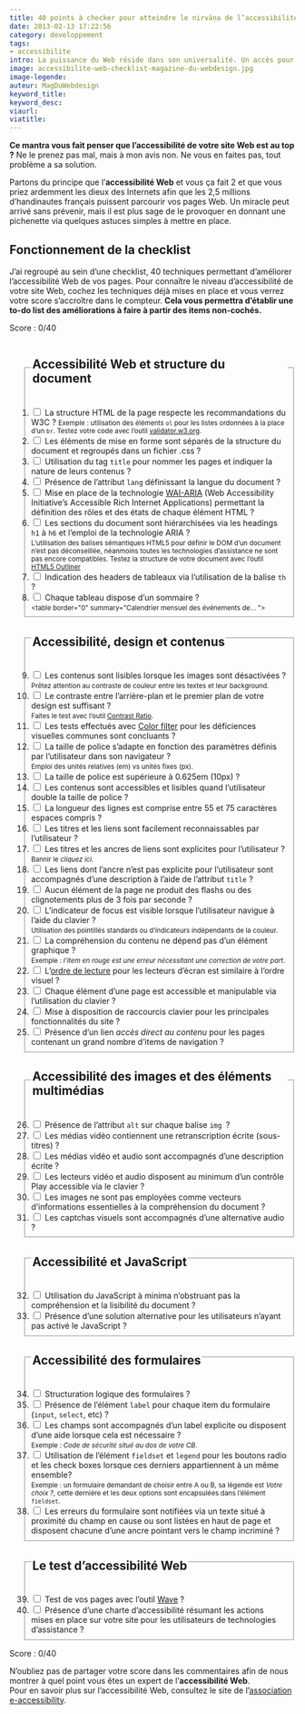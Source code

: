 ```yaml
---
title: 40 points à checker pour atteindre le nirvāṇa de l’accessibilité Web
date: 2013-02-13 17:22:56
category: developpement
tags:
- accessibilite
intro: La puissance du Web réside dans son universalité. Un accès pour tous, quelle que soit la déficience est un aspect essentiel — Tim Berners-Lee.
image: accessibilite-web-checklist-magazine-du-webdesign.jpg
image-legende:
auteur: MagDuWebdesign
keyword_title:
keyword_desc:
viaurl:
viatitle:
---
```


<p><strong>Ce mantra vous fait penser que l’accessibilité de votre site Web est au top ?</strong> Ne le prenez pas mal, mais à mon avis non. Ne vous en faites pas, tout problème a sa solution.</p>
<p>Partons du principe que l’<strong>accessibilité Web</strong> et vous ça fait 2 et que vous priez ardemment les dieux des Internets afin que les 2,5 millions d’handinautes français puissent parcourir vos pages Web. Un miracle peut arrivé sans prévenir, mais il est plus sage de le provoquer en donnant une pichenette via quelques astuces simples à mettre en place.</p>
<h2>Fonctionnement de la checklist</h2>
<p>J’ai regroupé au sein d’une checklist, 40 techniques permettant d’améliorer l’accessibilité Web de vos pages. Pour connaître le niveau d’accessibilité de votre site Web, cochez les techniques déjà mises en place et vous verrez votre score s’accroître dans le compteur. <strong>Cela vous permettra d’établir une to-do list des améliorations à faire à partir des items non-cochés.</strong></p>
<p class="total">Score : 0/40</p><form>
<ol>
<fieldset>
<legend style="margin-bottom: 1em;">
<h2>Accessibilité Web et structure du document</h2>
</legend>
<li><label><input type="checkbox" name="condgen" value="OK">&nbsp;La structure HTML de la page respecte les recommandations du W3C ? </label> <small>Exemple : utilisation des éléments <code>ol</code> pour les listes ordonnées à la place d’un <code>br</code>. Testez votre code avec l’outil <a href="http://validator.w3.org/" target="_blank">validator.w3.org</a>.</small></li>
<li><label><input type="checkbox" name="condgen" value="OK"> Les éléments de mise en forme sont séparés de la structure du document et regroupés dans un fichier .css ?</label></li>
<li><label><input type="checkbox" name="condgen" value="OK"> Utilisation du tag <code>title</code> pour nommer les pages et indiquer la nature de leurs contenus ?</label></li>
<li><label><input type="checkbox" name="condgen" value="OK"> Présence de l’attribut <code>lang</code> définissant la langue du document ?</label></li>
<li><label><input type="checkbox" name="condgen" value="OK"> Mise en place de la technologie <a href="http://www.w3.org/TR/wai-aria/" title="www.w3.org/TR/wai-aria" target="_blank">WAI-ARIA</a> (Web Accessibility Initiative’s Accessible Rich Internet Applications) permettant la définition des rôles et des états de chaque élément HTML ?</label></li>
<li><label><input type="checkbox" name="condgen" value="OK"> Les sections du document sont hiérarchisées via les headings <code>h1</code> à <code>h6</code> et l’emploi de la technologie ARIA ?</label><br><small>L’utilisation des balises sémantiques HTML5 pour définir le DOM d’un document n’est pas déconseillée, néanmoins toutes les technologies d’assistance ne sont pas encore compatibles. Testez la structure de votre document avec l’outil <a href="http://gsnedders.html5.org/outliner/" title="HTML5 Outliner" target="_blank">HTML5 Outliner</a></small></li>
<li><label><input type="checkbox" name="condgen" value="OK"> Indication des headers de tableaux via l’utilisation de la balise <code>th</code> ?</label></li>
<li><label><input type="checkbox" name="condgen" value="OK"> Chaque tableau dispose d’un sommaire ? </label><br><small>&lt;table border="0" summary="Calendrier mensuel des événements de… "&gt;</small></li>
</fieldset>
<fieldset>
<legend style="margin-bottom: 1em;">
<h2>Accessibilité, design et contenus</h2>
</legend>
<li><label><input type="checkbox" name="condgen" value="OK">&nbsp;Les contenus sont lisibles lorsque les images sont désactivées ? </label> <small>Prêtez attention au contraste de couleur entre les textes et leur background.</small></li>
<li><label><input type="checkbox" name="condgen" value="OK"> Le contraste entre l’arrière-plan et le premier plan de votre design est suffisant ? </label><br><small>Faites le test avec l’outil <a href="http://leaverou.github.com/contrast-ratio/" title="Contrast Ratio" target="_blank">Contrast Ratio</a>.</small></li>
<li><label><input type="checkbox" name="condgen" value="OK"> Les tests effectués avec <a href="http://colorfilter.wickline.org/" title="color filter" target="_blank">Color filter</a> pour les déficiences visuelles communes sont concluants ?</label></li>
<li><label><input type="checkbox" name="condgen" value="OK"> La taille de police s’adapte en fonction des paramètres définis par l’utilisateur dans son navigateur ? </label><br><small>Emploi des unités relatives (em) vs unités fixes (px).</small></li>
<li><label><input type="checkbox" name="condgen" value="OK"> La taille de police est supérieure à 0.625em (10px) ?</label></li>
<li><label><input type="checkbox" name="condgen" value="OK"> Les contenus sont accessibles et lisibles quand l’utilisateur double la taille de police ?</label></li>
<li><label><input type="checkbox" name="condgen" value="OK"> La longueur des lignes est comprise entre 55 et 75 caractères espaces compris ?</label></li>
<li><label><input type="checkbox" name="condgen" value="OK"> Les titres et les liens sont facilement reconnaissables par l’utilisateur ?</label></li>
<li><label><input type="checkbox" name="condgen" value="OK"> Les titres et les ancres de liens sont explicites pour l’utilisateur ?</label><br><small>Bannir le <em>cliquez ici</em>.</small></li>
<li><label><input type="checkbox" name="condgen" value="OK"> Les liens dont l’ancre n’est pas explicite pour l’utilisateur sont accompagnés d’une description à l’aide de l’attribut <code>title</code> ?</label></li>
<li><label><input type="checkbox" name="condgen" value="OK"> Aucun élément de la page ne produit des flashs ou des clignotements plus de 3 fois par seconde ?</label></li>
<li><label><input type="checkbox" name="condgen" value="OK"> L’indicateur de focus est visible lorsque l’utilisateur navigue à l’aide du clavier ?</label><br><small>Utilisation des pointillés standards ou d’indicateurs indépendants de la couleur.</small></li>
<li><label><input type="checkbox" name="condgen" value="OK"> La compréhension du contenu ne dépend pas d’un élément graphique ? </label><br><small>Exemple : <em>l’item en rouge est une erreur nécessitant une correction de votre part</em>.</small></li>
<li><label><input type="checkbox" name="condgen" value="OK"> L’<a href="http://webaim.org/techniques/screenreader/" title="webaim.org - screenreader" target="_blank">ordre de lecture</a> pour les lecteurs d’écran est similaire à l’ordre visuel ?</label></li>
<li><label><input type="checkbox" name="condgen" value="OK"> Chaque élément d’une page est accessible et manipulable via l’utilisation du clavier ?</label></li>
<li><label><input type="checkbox" name="condgen" value="OK"> Mise à disposition de raccourcis clavier pour les principales fonctionnalités du site ?</label></li>
<li><label><input type="checkbox" name="condgen" value="OK"> Présence d’un lien <em>accès direct au contenu</em> pour les pages contenant un grand nombre d’items de navigation ?</label></li>
</fieldset>
<fieldset>
<legend style="margin-bottom: 1em;">
<h2>Accessibilité des images et des éléments multimédias</h2>
</legend>
<li><label><input type="checkbox" name="condgen" value="OK"> Présence de l’attribut <code>alt</code> sur chaque balise <code>img </code>?</label></li>
<li><label><input type="checkbox" name="condgen" value="OK"> Les médias vidéo contiennent une retranscription écrite (sous-titres) ?</label></li>
<li><label><input type="checkbox" name="condgen" value="OK"> Les médias vidéo et audio sont accompagnés d’une description écrite ?</label></li>
<li><label><input type="checkbox" name="condgen" value="OK"> Les lecteurs vidéo et audio disposent au minimum d’un contrôle Play accessible via le clavier ?</label></li>
<li><label><input type="checkbox" name="condgen" value="OK"> Les images ne sont pas employées comme vecteurs d’informations essentielles à la compréhension du document ? </label></li>
<li><label><input type="checkbox" name="condgen" value="OK"> Les captchas visuels sont accompagnés d’une alternative audio ?</label></li>
</fieldset>
<fieldset>
<legend style="margin-bottom: 1em;">
<h2>Accessibilité et JavaScript</h2>
</legend>
<li><label><input type="checkbox" name="condgen" value="OK"> Utilisation du JavaScript à minima n’obstruant pas la compréhension et la lisibilité du document ?</label></li>
<li><label><input type="checkbox" name="condgen" value="OK"> Présence d’une solution alternative pour les utilisateurs n’ayant pas activé le JavaScript ?</label></li>
</fieldset>
<fieldset>
<legend style="margin-bottom: 1em;">
<h2>Accessibilité des formulaires</h2>
</legend>
<li><label><input type="checkbox" name="condgen" value="OK"> Structuration logique des formulaires ?</label></li>
<li><label><input type="checkbox" name="condgen" value="OK"> Présence de l’élément <code>label</code> pour chaque item du formulaire (<code>input</code>, <code>select</code>, etc) ?</label></li>
<li><label><input type="checkbox" name="condgen" value="OK"> Les champs sont accompagnés d’un label explicite ou disposent d’une aide lorsque cela est nécessaire ?</label><br><small>Exemple : <em>Code de sécurité situé au dos de votre CB</em>.</small></li>
<li><label><input type="checkbox" name="condgen" value="OK"> Utilisation de l’élément <code>fieldset</code> et <code>legend</code> pour les boutons radio et les check boxes lorsque ces derniers appartiennent à un même ensemble? </label><br><small>Exemple : un formulaire demandant de choisir entre A ou B, sa légende est <em>Votre choix ?</em>, cette dernière et les deux options sont encapsulées dans l’élément <code>fieldset</code>.</small></li>
<li><label><input type="checkbox" name="condgen" value="OK"> Les erreurs du formulaire sont notifiées via un texte situé à proximité du champ en cause ou sont listées en haut de page et disposent chacune d’une ancre pointant vers le champ incriminé ?</label></li>
</fieldset>
<fieldset>
<legend style="margin-bottom: 1em;">
<h2>Le test d’accessibilité Web</h2>
</legend>
<li><label><input type="checkbox" name="condgen" value="OK"> Test de vos pages avec l’outil <a href="http://wave.webaim.org/" title="Wave" target="_blank">Wave</a> ?</label></li>
<li><label><input type="checkbox" name="condgen" value="OK"> Présence d’une charte d’accessibilité résumant les actions mises en place sur votre site pour les utilisateurs de technologies d’assistance ?</label></li>
</fieldset>
</ol>
</form>
<p class="total">Score : 0/40</p><p>N’oubliez pas de partager votre score dans les commentaires afin de nous montrer à quel point vous êtes un expert de l’<strong>accessibilité Web</strong>.<br>
Pour en savoir plus sur l’accessibilité Web, consultez le site de l’<a href="http://www.e-accessibility.info/fr/accueil/" target="_blank" title="Association e-accessibility">association e-accessibility</a>.</p>


<script type="text/javascript">
/* Score total */
var $j = jQuery.noConflict();
window.onload = function() {
var scoretotal = function() {
var n = $j( "input:checked" ).length;
$j( "p.total" ).text( "Score : " + n + "/40" );
};
scoretotal();
$j( "input[type=checkbox]" ).on( "click", scoretotal );
};
</script> 